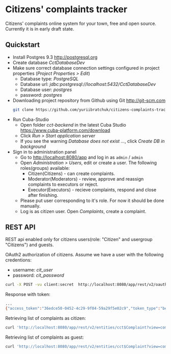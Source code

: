 Citizens' complaints tracker
===
Citizens' complaints online system for your town, free and open source.
Currently it is in early draft state.

Quickstart
---

* Install Postgres 9.3 <http://postgresql.org>
* Create database *CctDatabaseDev*
* Make sure correct database connection settings configured in project properties (*Project Properties > Edit*)
  * Database type: *PostgreSQL*
  * Database url: *jdbc:postgresql://localhost:5432/CctDatabaseDev*
  * Database user: *postgres* 
  * password: *postgres*
* Downloading project repository from Github using Git <http://git-scm.com>
    ```sh
    git clone https://github.com/yuriibratchuk/citizens-complaints-tracker.git
    ```
* Run Cuba-Studio
    * Open folder *cct-backend* in the latest Cuba Studio <https://www.cuba-platform.com/download>
    * Click *Run > Start application server*
    * If you see the warning *Database does not exist ...*, click *Create DB in background*
* Sign in to administration panel
    * Go to <http://localhost:8080/app> and log in as `admin` / `admin`
    * Open *Administration > Users*, edit or create a user. The following roles(groups) available:
        * Citizen(Citizens) - can create complaints.
        * Moderator(Moderators) - review, approve and reassign complaints to executors or reject.
        * Executor(Executors) - recieve complaints, respond and close after finishing.
    * Please put user corresponding to it's role. For now it should be done manually.
    * Log is as citizen user. Open *Complaints*, create a complaint.

REST API
---
REST api enabled only for citizens users(role:  "Citizen" and usergroup "Citizens") and guests.

OAuth2 authorization of citizens. Assume we have a user with the following credentions:
* username: *cit_user*
* password: *cit_password*

```sh
curl -X POST -vu client:secret  http://localhost:8080/app/rest/v2/oauth/token -H 'Accept: application/json' -d 'password=cit_password&username=cit_user&grant_type=password&scope=rest-api&clieid=client'
```

Response with token:
```sh
...
{"access_token":"36edce50-0452-4c29-9f04-59a29f5e02c9","token_type":"bearer","expires_in":40457,"scope":"rest-api"}
```

Retrieving list of complaints as citizen:
```sh
curl 'http://localhost:8080/app/rest/v2/entities/cct$Complaint?view=complaintWithAssignee' -H 'Authorization: Bearer 36edce50-0452-4c29-9f04-59a29f5e02c9' 
```

Retrieving list of complaints as guest:
```sh
curl 'http://localhost:8080/app/rest/v2/entities/cct$Complaint?view=complaintWithAssignee'
```



